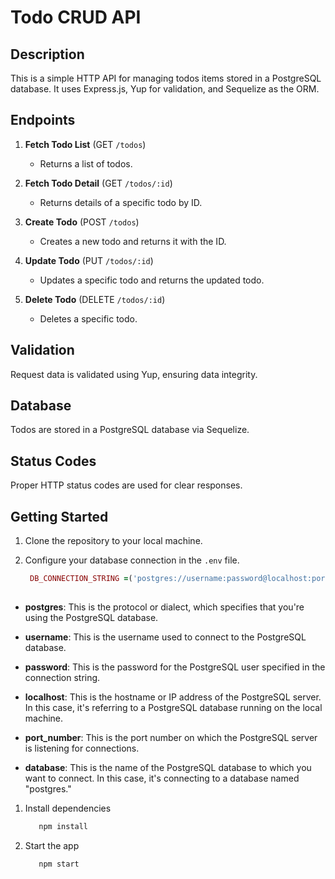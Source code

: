 # Todo CRUD API

## Description

This is a simple HTTP API for managing todos items stored in a PostgreSQL database. It uses Express.js, Yup for validation, and Sequelize as the ORM.

## Endpoints

1. **Fetch Todo List** (GET `/todos`)
   - Returns a list of todos.
2. **Fetch Todo Detail** (GET `/todos/:id`)

   - Returns details of a specific todo by ID.

3. **Create Todo** (POST `/todos`)

   - Creates a new todo and returns it with the ID.

4. **Update Todo** (PUT `/todos/:id`)

   - Updates a specific todo and returns the updated todo.

5. **Delete Todo** (DELETE `/todos/:id`)
   - Deletes a specific todo.


## Validation

Request data is validated using Yup, ensuring data integrity.

## Database

Todos are stored in a PostgreSQL database via Sequelize.

## Status Codes

Proper HTTP status codes are used for clear responses.

## Getting Started

1. Clone the repository to your local machine.

2. Configure your database connection in the `.env` file. 
   ``` ruby
    DB_CONNECTION_STRING =('postgres://username:password@localhost:port_number/database');
    
    ```

* __postgres__: This is the protocol or dialect, which specifies that you're using the PostgreSQL database.

* __username__: This is the username used to connect to the PostgreSQL database.

* __password__: This is the password for the PostgreSQL user specified in the connection string.

* __localhost__: This is the hostname or IP address of the PostgreSQL server. In this case, it's referring to a PostgreSQL database running on the local machine.

* __port_number__: This is the port number on which the PostgreSQL server is listening for connections.

* __database__: This is the name of the PostgreSQL database to which you want to connect. In this case, it's connecting to a database named "postgres."


1. Install dependencies

   ```ruby
      npm install
   ```

2. Start the app

   ```ruby
      npm start
   ```